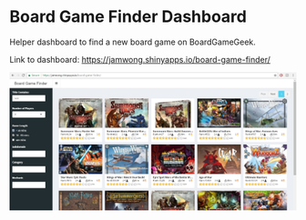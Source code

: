 # Board Game Finder Dashboard
Helper dashboard to find a new board game on BoardGameGeek.

Link to dashboard:
 https://jamwong.shinyapps.io/board-game-finder/


 ![screenshot text test](screenshot.jpg)
